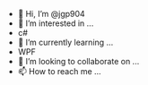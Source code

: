 - 👋 Hi, I’m @jgp904
- 👀 I’m interested in ...
- c#
- 🌱 I’m currently learning ...
- WPF
- 💞️ I’m looking to collaborate on ...
- 📫 How to reach me ...

<!---
jgp904/jgp904 is a ✨ special ✨ repository because its `README.md` (this file) appears on your GitHub profile.
You can click the Preview link to take a look at your changes.
--->
